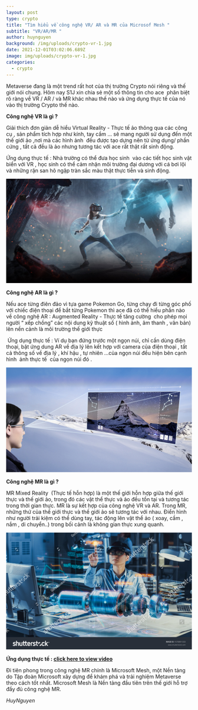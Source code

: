 ```yaml
---
layout: post
type: crypto
title: "Tìm hiểu về công nghệ VR/ AR và MR của Microsof Mesh "
subtitle: "VR/AR/MR "
author: huynguyen
background: /img/uploads/crypto-vr-1.jpg
date: 2021-12-01T03:02:06.689Z
image: img/uploads/crypto-vr-1.jpg
categories:
  - crypto
---
```

<!--StartFragment-->

Metaverse đang là một trend rất hot của thị trường Crypto nói riêng và thế giới nói chung. Hôm nay S1J xin chia sẻ một số thông tin cho ace  phân biệt rõ ràng về VR / AR / và MR khác nhau thế nào và ứng dụng thực tế của nó vào thị trường Crypto thế nào.

**Công nghệ VR là gì ?**

Giải thích đơn giản dễ hiểu Virtual Reality - Thực tế ảo thông qua các công cụ , sản phẩm tích hợp như kính, tay cầm … sẽ mang người sử dụng đến một thế giới ảo ,nơi mà các hình ảnh  đều được tạo dựng nên từ ứng dụng/ phần cứng , tất cả đều là ảo nhưng tương tác với ace rất thật rất sinh động.

Ứng dụng thực tế : Nhà trường có thể đưa học sinh  vào các tiết học sinh vật biển với VR , học sinh có thể cảm nhận môi trường đại dương với cá bơi lội và những rặn san hô ngập tràn sắc màu thật thực tiễn và sinh động.

![](/img/uploads/crypto-vr-2.jpg)

**Công nghệ AR là gì ?**

Nếu ace từng điên đảo vì tựa game Pokemon Go, từng chạy đi từng góc phố với chiếc điện thoại để bắt từng Pokemon thì ace đã có thể hiểu phần nào về công nghệ AR : Augmented Reality - Thực tế tăng cường  cho phép mọi người “ xếp chồng” các nội dung kỹ thuật số ( hình ảnh, âm thanh , văn bản) lên nền cảnh là môi trường thế giới thực

 Ứng dụng thực tế : Ví dụ bạn đứng trước một ngọn núi, chỉ cần dùng điện thoại, bật ứng dung AR về địa lý lên kết hợp với camera của điện thoại , tất cả thông số về địa lý , khí hậu , tự nhiên ...của ngọn núi đều hiện bên cạnh hình  ảnh thực tế  của ngọn núi đó .

![](/img/uploads/crypto-vr-3.jpg)

**Công nghệ MR là gì ?**

MR Mixed Reality  (Thực tế hỗn hợp) là một thế giới hỗn hợp giữa thế giới thực và thế giới ảo, trong đó các vật thể thực và ảo đều tồn tại và tương tác trong thời gian thực. MR là sự kết hợp của công nghệ VR và AR. Trong MR, những thứ của thế giới thực và thế giới ảo sẽ tương tác với nhau. Điển hình như người trải kiệm có thể dùng tay, tác động lên vật thể ảo ( xoay, cầm , nắm , di chuyển..) trong bối cảnh là không gian thực xung quanh.

![](/img/uploads/crypto-vr-4.jpg)

**Ứng dụng thực tế : [click here to view video](https://www.youtube.com/watch?v=Jd2GK0qDtRg)**

Đi tiên phong trong công nghệ MR chính là Microsoft Mesh, một Nền tảng do Tập đoàn Microsoft xây dựng để khám phá và trải nghiệm Metaverse theo cách tốt nhất. Microsoft Mesh là Nền tảng đầu tiên trên thế giới hỗ trợ đầy đủ công nghệ MR.



*HuyNguyen*

<!--EndFragment-->